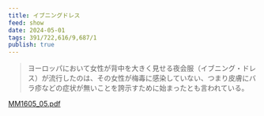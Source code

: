 ```yaml
---
title: イブニングドレス
feed: show
date: 2024-05-01
tags: 391/722,616/9,687/1
publish: true
---
```

> ヨーロッパにおいて女性が背中を大きく見せる夜会服（イブニング・ドレス）が流行したのは、その女性が梅毒に感染していない、つまり皮膚にバラ疹などの症状が無いことを誇示すために始まったとも言われている。

[MM1605\_05.pdf](https://www.eiken.co.jp/uploads/modern_media/literature/MM1605_05.pdf)

